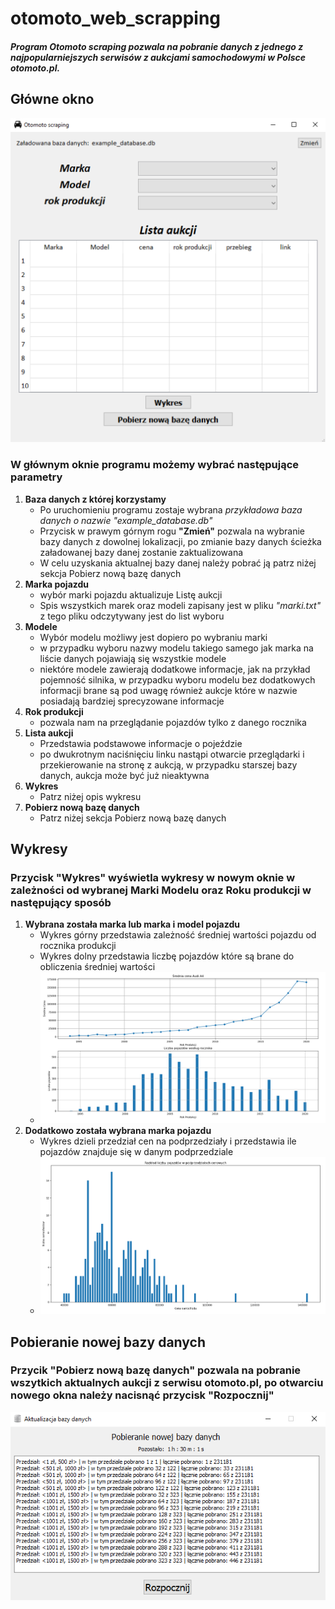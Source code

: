 # otomoto_web_scrapping

##### Program Otomoto scraping pozwala na pobranie danych z jednego z najpopularniejszych serwisów z aukcjami samochodowymi w Polsce otomoto.pl. 

## Główne okno

![GitHub Logo](/screenshots/MainWindow.png)

### W głównym oknie programu możemy wybrać następujące parametry
1. **Baza danych z której korzystamy**
   * Po uruchomieniu programu zostaje wybrana *przykładowa baza danych o nazwie "example_database.db"*
   * Przycisk w prawym górnym rogu **"Zmień"** pozwala na wybranie bazy danych z dowolnej lokalizacji, po zmianie bazy danych ścieżka załadowanej bazy danej zostanie zaktualizowana
   * W celu uzyskania aktualnej bazy danej należy pobrać ją patrz niżej sekcja Pobierz nową bazę danych
1. **Marka pojazdu**
   * wybór marki pojazdu aktualizuje Listę aukcji
   * Spis wszystkich marek oraz modeli zapisany jest w pliku *"marki.txt"* z tego pliku odczytywany jest do list wyboru
1. **Modele**
   * Wybór modelu możliwy jest dopiero po wybraniu marki
   * w przypadku wyboru nazwy modelu takiego samego jak marka na liście danych pojawiają się wszystkie modele
   * niektóre modele zawierają dodatkowe informacje, jak na przykład pojemność silnika, w przypadku wyboru modelu bez dodatkowych informacji brane są pod uwagę również aukcje które w nazwie posiadają bardziej sprecyzowane informacje
1. **Rok produkcji**
   * pozwala nam na przeglądanie pojazdów tylko z danego rocznika
1. **Lista aukcji**
   * Przedstawia podstawowe informacje o pojeździe
   * po dwukrotnym naciśnięciu linku nastąpi otwarcie przeglądarki i przekierowanie na stronę z aukcją, w przypadku starszej bazy danych, aukcja może być już nieaktywna
1. **Wykres**
   * Patrz niżej opis wykresu
1. **Pobierz nową bazę danych**
   * Patrz niżej sekcja Pobierz nową bazę danych
   
## Wykresy 

### Przycisk "Wykres" wyświetla wykresy w nowym oknie w zależności od wybranej Marki Modelu oraz Roku produkcji w  następujący sposób
 
1. **Wybrana została marka lub marka i model pojazdu**
   * Wykres górny przedstawia zależność średniej wartości pojazdu od rocznika produkcji
   * Wykres dolny przedstawia liczbę pojazdów które są brane do obliczenia średniej wartości
   * ![GitHub Logo](/screenshots/Graph1.png)
1. **Dodatkowo została wybrana marka pojazdu**
   * Wykres dzieli przedział cen na podprzedziały i przedstawia ile pojazdów znajduje się w danym podprzedziale 
   * ![GitHub Logo](/screenshots/Graph2.png)
   
## Pobieranie nowej bazy danych

### Przycik "Pobierz nową bazę danych" pozwala na pobranie wszytkich aktualnych aukcji z serwisu otomoto.pl, po otwarciu nowego okna należy nacisnąć przycisk "Rozpocznij" 

![GitHub Logo](/screenshots/scrappingWindow.png)







